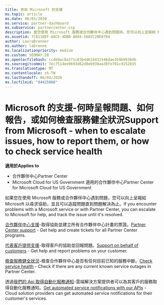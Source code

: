 ```yaml
---
title: 來自 Microsoft 的支援
ms.topic: article
ms.date: 06/03/2020
ms.service: partner-dashboard
ms.subservice: partnercenter-csp
description: 當您使用 Microsoft 服務或合作夥伴中心遇到問題時，您可以向上呈報給 Microsoft 以尋求協助，並且可以追蹤問題直到問題解決為止。
ms.assetid: 7C811BEF-AACE-4DBB-8804-5682C20E0704
author: LauraBrenner
ms.author: labrenne
ms.localizationpriority: medium
ms.custom: SEOMAY.20
ms.openlocfilehash: cc4b9ac8a371c63b44624431546dae359b9938db
ms.sourcegitcommit: 7ec7514ee9693d62d8eb930aa38fe701cd152835
ms.translationtype: MT
ms.contentlocale: zh-TW
ms.lasthandoff: 06/04/2020
ms.locfileid: "84425888"
---
```

# <a name="support-from-microsoft---when-to-escalate-issues-how-to-report-them-or-how-to-check-service-health"></a><span data-ttu-id="6775b-103">Microsoft 的支援-何時呈報問題、如何報告，或如何檢查服務健全狀況</span><span class="sxs-lookup"><span data-stu-id="6775b-103">Support from Microsoft - when to escalate issues, how to report them, or how to check service health</span></span>

<span data-ttu-id="6775b-104">**適用於**</span><span class="sxs-lookup"><span data-stu-id="6775b-104">**Applies to**</span></span>

- <span data-ttu-id="6775b-105">合作夥伴中心</span><span class="sxs-lookup"><span data-stu-id="6775b-105">Partner Center</span></span>
- <span data-ttu-id="6775b-106">Microsoft Cloud for US Government 適用的合作夥伴中心</span><span class="sxs-lookup"><span data-stu-id="6775b-106">Partner Center for Microsoft Cloud for US Government</span></span>

<span data-ttu-id="6775b-107">如果您在使用 Microsoft 服務或合作夥伴中心遇到問題，您可以向上呈報給 Microsoft 以尋求協助，並且可以追蹤問題直到問題解決為止。</span><span class="sxs-lookup"><span data-stu-id="6775b-107">If you encounter problems with a Microsoft service or with Partner Center, you can escalate to Microsoft for help, and track the issue until it's resolved.</span></span>

<span data-ttu-id="6775b-108">[合作夥伴中心支援](report-problems-with-partner-center.md)-取得協助並建立所有合作夥伴中心計畫的票證。</span><span class="sxs-lookup"><span data-stu-id="6775b-108">[Partner Center support](report-problems-with-partner-center.md) - Get help and create tickets for all Partner Center programs.</span></span>

<span data-ttu-id="6775b-109">[代表客戶提供支援](report-problems-on-behalf-of-a-customer.md)-取得客戶的協助並回報問題。</span><span class="sxs-lookup"><span data-stu-id="6775b-109">[Support on behalf of customers](report-problems-on-behalf-of-a-customer.md) - Get help and report problems on your customer.</span></span>

<span data-ttu-id="6775b-110">[檢查服務健全狀況](check-service-health.md)-檢查合作夥伴中心是否有任何目前已知的服務中斷。</span><span class="sxs-lookup"><span data-stu-id="6775b-110">[Check service health](check-service-health.md) - Check if there are any current known service outages in Partner Center.</span></span>

<span data-ttu-id="6775b-111">透過[我們的 Api 取得自動化服務通知](get-automated-service-notifications-with-our-apis.md)-雲端解決方案提供者可以為其客戶的服務取得自動化服務通知。</span><span class="sxs-lookup"><span data-stu-id="6775b-111">[Get automated service notifications with our APIs](get-automated-service-notifications-with-our-apis.md) - Cloud solution providers can get automated service notifications for their customer's services.</span></span>


 

 



